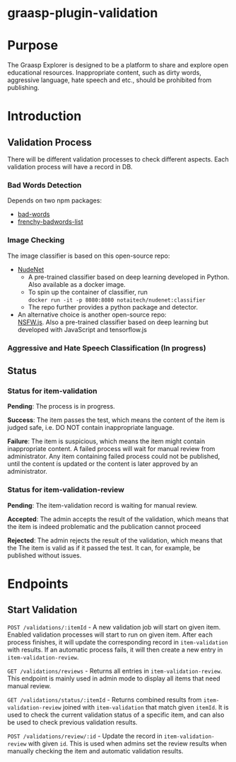 # graasp-plugin-validation

# Purpose
The Graasp Explorer is designed to be a platform to share and explore open educational resources. Inappropriate content, such as dirty words, aggressive language, hate speech and etc., should be prohibited from publishing.

# Introduction
## Validation Process
There will be different validation processes to check different aspects. Each validation process will have a record in DB.

### Bad Words Detection 
Depends on two npm packages:  
- [bad-words](https://www.npmjs.com/package/bad-words)  
- [frenchy-badwords-list](https://www.npmjs.com/package/french-badwords-list)
### Image Checking
The image classifier is based on this open-source repo:   
- [NudeNet](https://github.com/notAI-tech/NudeNet )  
  - A pre-trained classifier based on deep learning developed in Python. Also available as a docker image.
  - To spin up the container of classifier, run  
`docker run -it -p 8080:8080 notaitech/nudenet:classifier`  
  - The repo further provides a python package and detector.  
- An alternative choice is another open-source repo:  
[NSFW.js](https://github.com/infinitered/nsfwjs#quick-how-to-use-the-module). Also a pre-trained classifier based on deep learning but developed with JavaScript and tensorflow.js  


### Aggressive and Hate Speech Classification (In progress)


## Status

### Status for item-validation

**Pending**: The process is in progress.

**Success**: The item passes the test, which means the content of the item is judged safe, i.e. DO NOT contain inappropriate language.

**Failure**: The item is suspicious, which means the item might contain inappropriate content. A failed process will wait for manual review from administrator. Any item containing failed process could not be published, until the content is updated or the content is later approved by an administrator.

### Status for item-validation-review

**Pending**: The item-validation record is waiting for manual review.

**Accepted**: The admin accepts the result of the validation, which means that the item is indeed problematic and the publication cannot proceed

**Rejected**: The admin rejects the result of the validation, which means that the The item is valid as if it passed the test. It can, for example, be published without issues.

# Endpoints
## Start Validation
`POST /validations/:itemId` - A new validation job will start on given item. Enabled validation processes will start to run on given item. After each process finishes, it will update the corresponding record in `item-validation` with results. If an automatic process fails, it will then create a new entry in `item-validation-review`.

`GET /validations/reviews` - Returns all entries in `item-validation-review`. This endpoint is mainly used in admin mode to display all items that need manual review.

`GET /validations/status/:itemId` - Returns combined results from `item-validation-review` joined with `item-validation` that match given `itemId`. It is used to check the current validation status of a specific item, and can also be used to check previous validation results.

`POST /validations/review/:id` - Update the record in `item-validation-review` with given `id`. This is used when admins set the review results when manually checking the item and automatic validation results.
